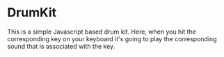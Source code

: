 # DrumKit
This is a simple Javascript based drum kit. Here, when you hit the corresponding key on your keyboard it's going to play the corresponding sound 
that is associated with the key. 
